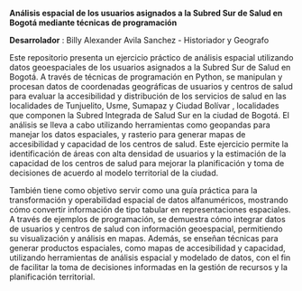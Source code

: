 **Análisis espacial de los usuarios asignados a la Subred Sur de Salud en Bogotá mediante técnicas de programación**

**Desarrolador** : Billy Alexander Avila Sanchez - Historiador y Geografo

Este repositorio presenta un ejercicio práctico de análisis espacial utilizando datos geoespaciales de los usuarios asignados a la Subred Sur de Salud en Bogotá. A través de técnicas de programación en Python, se manipulan y procesan datos de coordenadas geográficas de usuarios y centros de salud para evaluar la accesibilidad y distribución de los servicios de salud en las localidades de Tunjuelito, Usme, Sumapaz y Ciudad Bolívar , localidades que componen la Subred Integrada de Salud Sur en la ciudad de Bogotá. El análisis se lleva a cabo utilizando herramientas como geopandas para manejar los datos espaciales, y rasterio para generar mapas de accesibilidad y capacidad de los centros de salud. Este ejercicio permite la identificación de áreas con alta densidad de usuarios y la estimación de la capacidad de los centros de salud para mejorar la planificación y toma de decisiones de acuerdo al modelo territorial de la ciudad.

También tiene como objetivo servir como una guía práctica para la transformación y operabilidad espacial de datos alfanuméricos, mostrando cómo convertir información de tipo tabular en representaciones espaciales. A través de ejemplos de programación, se demuestra cómo integrar datos de usuarios y centros de salud con información geoespacial, permitiendo su visualización y análisis en mapas. Además, se enseñan técnicas para generar productos espaciales, como mapas de accesibilidad y capacidad, utilizando herramientas de análisis espacial y modelado de datos, con el fin de facilitar la toma de decisiones informadas en la gestión de recursos y la planificación territorial.
